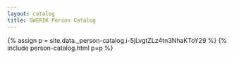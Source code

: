 ```yaml
---
layout: catalog
title: SWERIK Person Catalog
---
```

{% assign p = site.data._person-catalog.i-5jLvgtZLz4tn3NhaKToY29 %}
{% include person-catalog.html p=p %}


